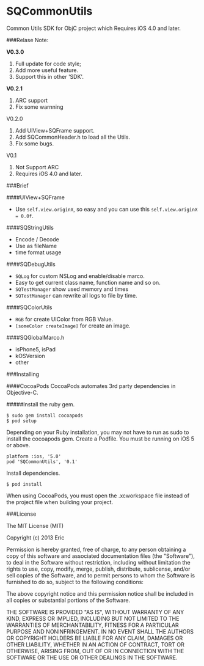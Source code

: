 SQCommonUtils
=============

Common Utils SDK for ObjC project which Requires iOS 4.0 and later.

###Relase Note:

**V0.3.0**

1. Full update for code style;
2. Add more useful feature.
3. Support this in other 'SDK'.

**V0.2.1**

1. ARC support
2. Fix some warnning

V0.2.0

1. Add UIView+SQFrame support.
2. Add SQCommonHeader.h to load all the Utils.
3. Fix some bugs.

V0.1

1.	Not Support ARC
2.	Requires iOS 4.0 and later.

###Brief

####UIView+SQFrame
*	Use `self.view.originX`, so easy and you can use this `self.view.originX = 0.0f`.

####SQStringUtils
*	Encode / Decode
*	Use as fileName
*	time format usage

####SQDebugUtils
*	`SQLog` for custom NSLog and enable/disable marco.
*	Easy to get current class name, function name and so on.
*	`SQTestManager` show used memory and times
*	`SQTestManager` can rewrite all logs to file by time.

####SQColorUtils

*	`RGB` for create UIColor from RGB Value.
*	`[someColor createImage]` for create an image.

####SQGlobalMarco.h
*	isPhone5, isPad
*	kOSVersion
*	other

###Installing

####CocoaPods
CocoaPods automates 3rd party dependencies in Objective-C.

#####Install the ruby gem.

```
$ sudo gem install cocoapods
$ pod setup
```

Depending on your Ruby installation, you may not have to run as sudo to install the cocoapods gem. Create a Podfile. You must be running on iOS 5 or above.

```
platform :ios, '5.0'
pod 'SQCommonUtils', '0.1'
```

Install dependencies.

```
$ pod install
```

When using CocoaPods, you must open the .xcworkspace file instead of the project file when building your project.

###License

The MIT License (MIT)

Copyright (c) 2013 Eric

Permission is hereby granted, free of charge, to any person obtaining a copy of
this software and associated documentation files (the "Software"), to deal in
the Software without restriction, including without limitation the rights to
use, copy, modify, merge, publish, distribute, sublicense, and/or sell copies of
the Software, and to permit persons to whom the Software is furnished to do so,
subject to the following conditions:

The above copyright notice and this permission notice shall be included in all
copies or substantial portions of the Software.

THE SOFTWARE IS PROVIDED "AS IS", WITHOUT WARRANTY OF ANY KIND, EXPRESS OR
IMPLIED, INCLUDING BUT NOT LIMITED TO THE WARRANTIES OF MERCHANTABILITY, FITNESS
FOR A PARTICULAR PURPOSE AND NONINFRINGEMENT. IN NO EVENT SHALL THE AUTHORS OR
COPYRIGHT HOLDERS BE LIABLE FOR ANY CLAIM, DAMAGES OR OTHER LIABILITY, WHETHER
IN AN ACTION OF CONTRACT, TORT OR OTHERWISE, ARISING FROM, OUT OF OR IN
CONNECTION WITH THE SOFTWARE OR THE USE OR OTHER DEALINGS IN THE SOFTWARE.
